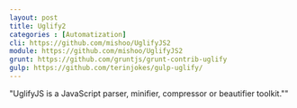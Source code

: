 ```yaml
---
layout: post
title: Uglify2
categories : [Automatization]
cli: https://github.com/mishoo/UglifyJS2
module: https://github.com/mishoo/UglifyJS2
grunt: https://github.com/gruntjs/grunt-contrib-uglify
gulp: https://github.com/terinjokes/gulp-uglify/
---
```


"UglifyJS is a JavaScript parser, minifier, compressor or beautifier toolkit.""
